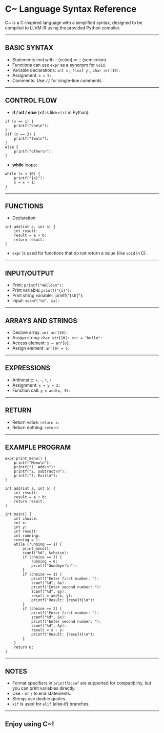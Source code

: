 C~ Language Syntax Reference
===========================

C~ is a C-inspired language with a simplified syntax, designed to be compiled to LLVM IR using the provided Python compiler.

---------------------------
BASIC SYNTAX
---------------------------

- Statements end with `:` (colon) or `;` (semicolon).
- Functions can use `expr` as a synonym for `void`.
- Variable declarations: `int x:`, `float y:`, `char arr[10]:`
- Assignment: `x = 5:`
- Comments: Use `//` for single-line comments.

---------------------------
CONTROL FLOW
---------------------------

- **if / xif / else** (xif is like `elif` in Python):

```
if (x == 1) {
    printf("one\n"):
}
xif (x == 2) {
    printf("two\n"):
}
else {
    printf("other\n"):
}
```

- **while** loops:

```
while (x < 10) {
    printf("{x}"):
    x = x + 1:
}
```

---------------------------
FUNCTIONS
---------------------------

- Declaration:
```
int add(int a, int b) {
    int result:
    result = a + b:
    return result:
}
```
- `expr` is used for functions that do not return a value (like `void` in C).

---------------------------
INPUT/OUTPUT
---------------------------

- Print: `printf("Hello\n"):`
- Print variable: `printf("{x}"):`
- Print string variable: `printf("{str}"):
- Input: `scanf("%d", &x):`

---------------------------
ARRAYS AND STRINGS
---------------------------

- Declare array: `int arr[10]:`
- Assign string: `char str[10]: str = "hello":`
- Access element: `x = arr[0]:`
- Assign element: `arr[0] = 5:`

---------------------------
EXPRESSIONS
---------------------------

- Arithmetic: `+`, `-`, `*`, `/`
- Assignment: `x = y + 2:`
- Function call: `y = add(x, 5):`

---------------------------
RETURN
---------------------------

- Return value: `return x:`
- Return nothing: `return:`

---------------------------
EXAMPLE PROGRAM
---------------------------

```
expr print_menu() {
    printf("Menu\n"):
    printf("1. Add\n"):
    printf("2. Subtract\n"):
    printf("3. Exit\n"):
}

int add(int a, int b) {
    int result:
    result = a + b:
    return result:
}

int main() {
    int choice:
    int x:
    int y:
    int result:
    int running:
    running = 1:
    while (running == 1) {
        print_menu():
        scanf("%d", &choice):
        if (choice == 3) {
            running = 0:
            printf("Goodbye!\n"):
        }
        if (choice == 1) {
            printf("Enter first number: "):
            scanf("%d", &x):
            printf("Enter second number: "):
            scanf("%d", &y):
            result = add(x, y):
            printf("Result: {result}\n"):
        }
        if (choice == 2) {
            printf("Enter first number: "):
            scanf("%d", &x):
            printf("Enter second number: "):
            scanf("%d", &y):
            result = x - y:
            printf("Result: {result}\n"):
        }
    }
    return 0:
}
```

---------------------------
NOTES
---------------------------

- Format specifiers in `printf`/`scanf` are supported for compatibility, but you can print variables directly.
- Use `:` or `;` to end statements.
- Strings use double quotes.
- `xif` is used for `elif` (else-if) branches.

---------------------------
Enjoy using C~!
---------------------------
